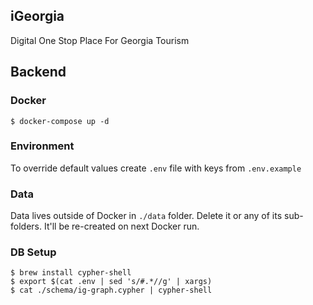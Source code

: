 iGeorgia
---
Digital One Stop Place For Georgia Tourism

## Backend

### Docker

```
$ docker-compose up -d
```

### Environment

To override default values create `.env` file with keys from `.env.example`

### Data

Data lives outside of Docker in `./data` folder. Delete it or
any of its sub-folders. It'll be re-created on next Docker run.


### DB Setup
```
$ brew install cypher-shell
$ export $(cat .env | sed 's/#.*//g' | xargs)
$ cat ./schema/ig-graph.cypher | cypher-shell
```
